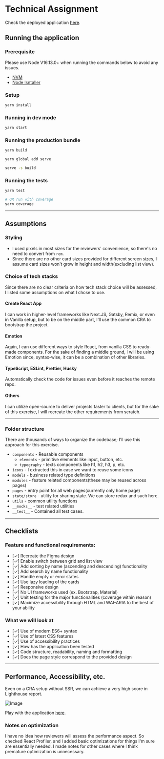 # Technical Assignment

Check the deployed application [here](https://jayway.vercel.app/).

## Running the application

### Prerequisite

Please use Node V16.13.0+ when running the commands below to avoid any issues.

- [NVM](https://github.com/nvm-sh/nvm)
- [Node Isntaller](https://nodejs.org/en/download/)

### Setup

```bash
yarn install
```

### Running in dev mode

```bash
yarn start
```

### Running the production bundle

```bash
yarn build

yarn global add serve

serve -s build
```

### Running the tests

```bash
yarn test

# OR run with coverage
yarn coverage
```

---

## Assumptions

### Styling

- I used pixels in most sizes for the reviewers' convenience, so there's no need
  to convert from `rem`.
- Since there are no other card sizes provided for different screen sizes, I
  assume card sizes won't grow in height and width(excluding list view).

### Choice of tech stacks

Since there are no clear criteria on how tech stack choice will be assessed, I
listed some assumptions on what I chose to use.

#### Create React App

I can work in higher-level frameworks like Next.JS, Gatsby, Remix, or even in
Vanilla setup, but to be on the middle part, I'll use the common CRA to
bootstrap the project.

#### Emotion

Again, I can use different ways to style React, from vanilla CSS to ready-made
components. For the sake of finding a middle ground, I will be using Emotion
since, syntax-wise, it can be a combination of other libraries.

#### TypeScript, ESLint, Prettier, Husky

Automatically check the code for issues even before it reaches the remote repo.

#### Others

I can utilize open-source to deliver projects faster to clients, but for the
sake of this exercise, I will recreate the other requirements from scratch.

---

### Folder structure

There are thousands of ways to organize the codebase; I'll use this approach for
this exercise.

- `components` - Reusable components
  - `elements` - primitive elements like input, button, etc.
  - `typography` - texts components like h1, h2, h3, p, etc.
- `icons` - I extracted this in case we want to reuse some icons
- `models` - business related type definitions
- `modules` - feature related components(these may be reused across pages)
- `pages` - entry point for all web pages(currently only home page)
- `state/store` - utility for sharing state. We can store redux and such here.
- `utils` - common utility functions
- `__mocks__` - test related utilities
- `__test__` - Contained all test cases.

---

## Checklists

### Feature and functional requirements:

- [✓] Recreate the Figma design
- [✓] Enable switch between grid and list view
- [✓] Add sorting by name (ascending and descending) functionality
- [✓] Add search by name functionality
- [✓] Handle empty or error states
- [✓] Use lazy loading of the cards
- [✓] Responsive design
- [✓] No UI frameworks used (ex. Bootstrap, Material)
- [✓] Unit testing for the major functionalities (coverage within reason)
- [✓] Maximize accessibility through HTML and WAI-ARIA to the best of your
  ability

### What we will look at

- [✓] Use of modern ES6+ syntax
- [✓] Use of latest CSS features
- [✓] Use of accessibility practices
- [✓] How has the application been tested
- [✓] Code structure, readability, naming and formatting
- [✓] Does the page style correspond to the provided design

---

## Performance, Accessibility, etc.

Even on a CRA setup without SSR, we can achieve a very high score in Lighthouse
report.

![Image](https://media2.giphy.com/media/7k5dTPH05QAPyR51f4/giphy.gif)

Play with the application [here](https://jayway.vercel.app/).

### Notes on optimization

I have no idea how reviewers will assess the performance aspect. So checked
React Profiler, and I added basic optimizations for things I'm sure are
essentially needed. I made notes for other cases where I think premature
optimization is unnecessary.
